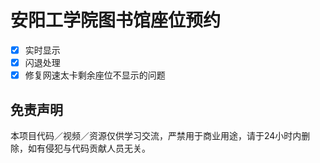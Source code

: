 # 安阳工学院图书馆座位预约

- [x] 实时显示
- [x] 闪退处理
- [x] 修复网速太卡剩余座位不显示的问题 

## 免责声明

本项目代码／视频／资源仅供学习交流，严禁用于商业用途，请于24小时内删除，如有侵犯与代码贡献人员无关。

